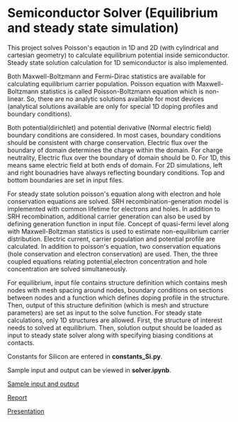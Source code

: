 # Semiconductor Solver (Equilibrium and steady state simulation)

This project solves Poisson's eqaution in 1D and 2D (with cylindrical and cartesian geometry) to calculate equilibrium potential inside semiconductor. Steady state solution calculation for 1D semiconductor is also implemented.

Both Maxwell-Boltzmann and Fermi-Dirac statistics are available for calculating equilibrium carrier population. Poisson equation with Maxwell-Boltzmann statistics is called Poisson-Boltzmann equation which is non-linear. So, there are no analytic solutions available for most devices (analytical solutions available are only for special 1D doping profiles and boundary conditions).

Both potential(dirichlet) and potential derivative (Normal electric field) boundary conditions are considered. In most cases, boundary conditions should be consistent with charge conservation. Electric flux over the boundary of domain determines the charge within the domain. For charge neutrality, Electric flux over the boundary of domain should be 0. For 1D, this means same electric field at both ends of domain.  For 2D simulations, left and right bounadries have always reflecting boundary conditions. Top and bottom boundaries are set in input files.

For steady state solution poisson's equation along with electron and hole conservation equations are solved. SRH recombination-generation model is implemented with common lifetime for electrons and holes. In addition to SRH recombination, additional carrier generation can also be used by defining generation function in input file. Concept of quasi-fermi level along with Maxwell-Boltzman statistics is used to estimate non-equilibrium carrier distribution. Electric current, carrier population and potential profile are calculated. In addition to poisson's equation, two conservation equations (hole conservation and electron conservation) are used. Then, the three coupled equations relating potential,electron concentration and hole concentration are solved simultaneously.

For equilibrium, input file contains structure definition which contains mesh nodes with mesh spacing around nodes, boundary conditions on sections between nodes and a function which defines doping profile in the structure. Then, output of this structure definition (which is mesh and structure parameters) are set as input to the solve function. For steady state calculations, only 1D structures are allowed. First, the structure of interest needs to solved at equilibrium. Then, solution output should be loaded as input to steady state solver along with specifying biasing conditions at contacts. 

Constants for Silicon are entered in **constants_Si.py**.

Sample input and output can be viewed in **solver.ipynb**.

[Sample input and output](solver.md)

[Report](doc/report.pdf)

[Presentation](doc/slide.pdf)


